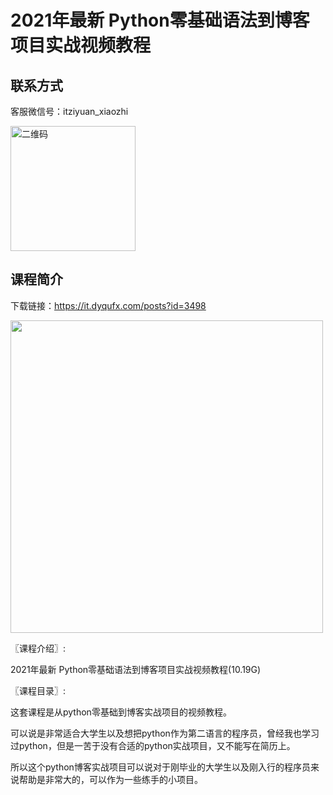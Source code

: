 # 2021年最新 Python零基础语法到博客项目实战视频教程

## 联系方式

客服微信号：itziyuan_xiaozhi

<img src="https://ziyuanyun.oss-cn-guangzhou.aliyuncs.com/common/20240614073449/666b82192834a.jpg" width="200" height="200" alt="二维码">

## 课程简介

下载链接：https://it.dyqufx.com/posts?id=3498

<img src="https://ziyuanyun.oss-cn-guangzhou.aliyuncs.com/yun/20240515185209/664493d997400.jpg" width="500" alt="">

  〖课程介绍〗:

 2021年最新 Python零基础语法到博客项目实战视频教程(10.19G)

 〖课程目录〗:

 这套课程是从python零基础到博客实战项目的视频教程。

 可以说是非常适合大学生以及想把python作为第二语言的程序员，曾经我也学习过python，但是一苦于没有合适的python实战项目，又不能写在简历上。

 所以这个python博客实战项目可以说对于刚毕业的大学生以及刚入行的程序员来说帮助是非常大的，可以作为一些练手的小项目。

  